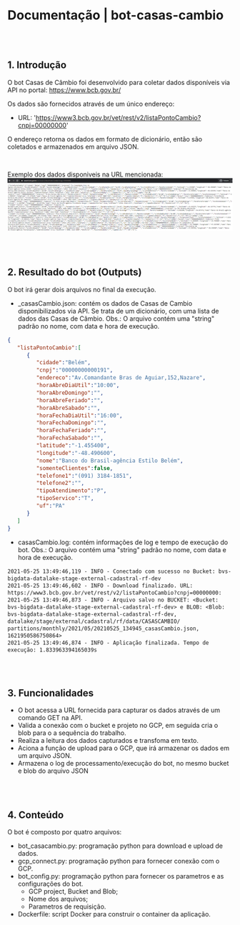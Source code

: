 # Documentação | bot-casas-cambio 

<br><br/>

## 1. Introdução

O bot Casas de Câmbio foi desenvolvido para coletar dados disponíveis via API no portal: https://www.bcb.gov.br/

Os dados são fornecidos através de um único endereço:

* URL: 'https://www3.bcb.gov.br/vet/rest/v2/listaPontoCambio?cnpj=00000000'

O endereço retorna os dados em formato de dicionário, então são coletados e armazenados em arquivo JSON.

<br/>

Exemplo dos dados disponiveis na URL mencionada:
![URL BCB](./images/bcb_data.png)

<br><br/>

## 2. Resultado do bot (Outputs)

O bot irá gerar dois arquivos no final da execução.

* _casasCambio.json: contém os dados de Casas de Cambio disponibilizados via API. Se trata de um dicionário, com uma lista de dados das Casas de Câmbio.
Obs.: O arquivo contém uma "string" padrão no nome, com data e hora de execução.

```json
{
   "listaPontoCambio":[
      {
         "cidade":"Belém",
         "cnpj":"00000000000191",
         "endereco":"Av.Comandante Bras de Aguiar,152,Nazare",
         "horaAbreDiaUtil":"10:00",
         "horaAbreDomingo":"",
         "horaAbreFeriado":"",
         "horaAbreSabado":"",
         "horaFechaDiaUtil":"16:00",
         "horaFechaDomingo":"",
         "horaFechaFeriado":"",
         "horaFechaSabado":"",
         "latitude":"-1.455400",
         "longitude":"-48.490600",
         "nome":"Banco do Brasil-agência Estilo Belém",
         "somenteClientes":false,
         "telefone1":"(091) 3184-1851",
         "telefone2":"",
         "tipoAtendimento":"P",
         "tipoServico":"T",
         "uf":"PA"
      }
   ]
}      
```

* casasCambio.log: contém informações de log e tempo de execução do bot.
Obs.: O arquivo contém uma "string" padrão no nome, com data e hora de execução.

```log
2021-05-25 13:49:46,119 - INFO - Conectado com sucesso no Bucket: bvs-bigdata-datalake-stage-external-cadastral-rf-dev
2021-05-25 13:49:46,602 - INFO - Download finalizado. URL: https://www3.bcb.gov.br/vet/rest/v2/listaPontoCambio?cnpj=00000000: 
2021-05-25 13:49:46,873 - INFO - Arquivo salvo no BUCKET: <Bucket: bvs-bigdata-datalake-stage-external-cadastral-rf-dev> e BLOB: <Blob: bvs-bigdata-datalake-stage-external-cadastral-rf-dev, datalake/stage/external/cadastral/rf/data/CASASCAMBIO/ partitions/monthly/2021/05/20210525_134945_casasCambio.json, 1621950586750864>
2021-05-25 13:49:46,874 - INFO - Aplicação finalizada. Tempo de execução: 1.833963394165039s
```

<br><br/>

## 3. Funcionalidades

* O bot acessa a URL fornecida para capturar os dados através de um comando GET na API.
* Valida a conexão com o bucket e projeto no GCP, em seguida cria o blob para o a sequência do trabalho.
* Realiza a leitura dos dados capturados e transfoma em texto.
* Aciona a função de upload para o GCP, que irá armazenar os dados em um arquivo JSON.
* Armazena o log de processamento/execução do bot, no mesmo bucket e blob do arquivo JSON

<br><br/>

## 4. Conteúdo

O bot é composto por quatro arquivos:

* bot_casacambio.py: programação python para download e upload de dados.
* gcp_connect.py: programação python para fornecer conexão com o GCP.
* bot_config.py: programação python para fornecer os parametros e as configurações do bot.
    * GCP project, Bucket and Blob;
    * Nome dos arquivos;
    * Parametros de requisição.
* Dockerfile: script Docker para construir o container da aplicação.